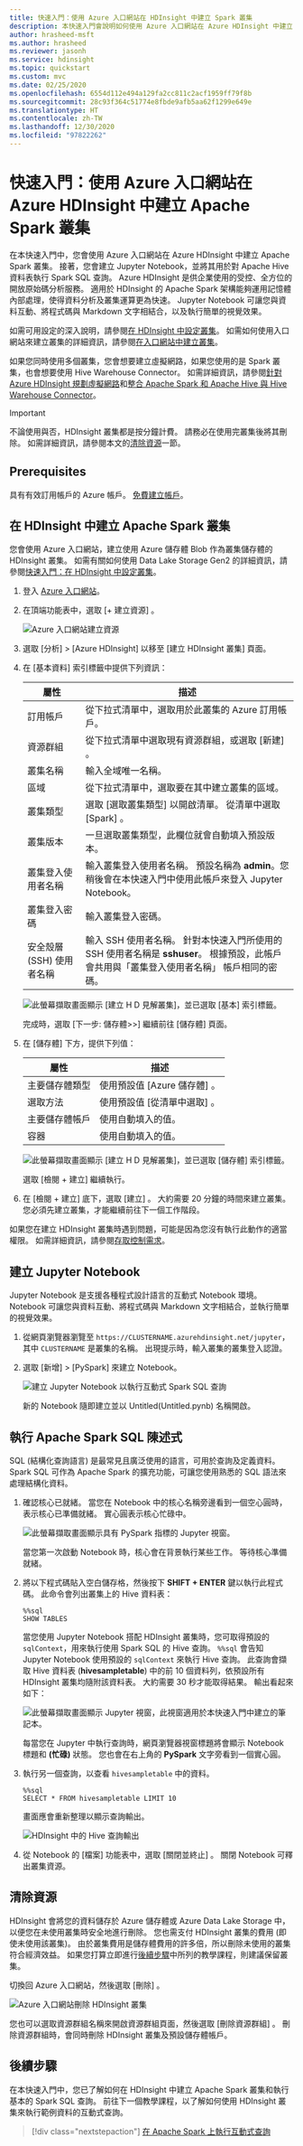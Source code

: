 ```yaml
---
title: 快速入門：使用 Azure 入口網站在 HDInsight 中建立 Spark 叢集
description: 本快速入門會說明如何使用 Azure 入口網站在 Azure HDInsight 中建立 Apache Spark 叢集，以及執行 Spark SQL 查詢。
author: hrasheed-msft
ms.author: hrasheed
ms.reviewer: jasonh
ms.service: hdinsight
ms.topic: quickstart
ms.custom: mvc
ms.date: 02/25/2020
ms.openlocfilehash: 6554d112e494a129fa2cc811c2acf1959ff79f8b
ms.sourcegitcommit: 28c93f364c51774e8fbde9afb5aa62f1299e649e
ms.translationtype: HT
ms.contentlocale: zh-TW
ms.lasthandoff: 12/30/2020
ms.locfileid: "97822262"
---
```

# <a name="quickstart-create-apache-spark-cluster-in-azure-hdinsight-using-azure-portal"></a>快速入門：使用 Azure 入口網站在 Azure HDInsight 中建立 Apache Spark 叢集

在本快速入門中，您會使用 Azure 入口網站在 Azure HDInsight 中建立 Apache Spark 叢集。 接著，您會建立 Jupyter Notebook，並將其用於對 Apache Hive 資料表執行 Spark SQL 查詢。 Azure HDInsight 是供企業使用的受控、全方位的開放原始碼分析服務。 適用於 HDInsight 的 Apache Spark 架構能夠運用記憶體內部處理，使得資料分析及叢集運算更為快速。 Jupyter Notebook 可讓您與資料互動、將程式碼與 Markdown 文字相結合，以及執行簡單的視覺效果。

如需可用設定的深入說明，請參閱[在 HDInsight 中設定叢集](../hdinsight-hadoop-provision-linux-clusters.md)。 如需如何使用入口網站來建立叢集的詳細資訊，請參閱[在入口網站中建立叢集](../hdinsight-hadoop-create-linux-clusters-portal.md)。

如果您同時使用多個叢集，您會想要建立虛擬網路，如果您使用的是 Spark 叢集，也會想要使用 Hive Warehouse Connector。 如需詳細資訊，請參閱[針對 Azure HDInsight 規劃虛擬網路](../hdinsight-plan-virtual-network-deployment.md)和[整合 Apache Spark 和 Apache Hive 與 Hive Warehouse Connector](../interactive-query/apache-hive-warehouse-connector.md)。

> [!IMPORTANT]  
> 不論使用與否，HDInsight 叢集都是按分鐘計費。 請務必在使用完叢集後將其刪除。 如需詳細資訊，請參閱本文的[清除資源](#clean-up-resources)一節。

## <a name="prerequisites"></a>Prerequisites

具有有效訂用帳戶的 Azure 帳戶。 [免費建立帳戶](https://azure.microsoft.com/free/?ref=microsoft.com&utm_source=microsoft.com&utm_medium=docs&utm_campaign=visualstudio)。

## <a name="create-an-apache-spark-cluster-in-hdinsight"></a>在 HDInsight 中建立 Apache Spark 叢集

您會使用 Azure 入口網站，建立使用 Azure 儲存體 Blob 作為叢集儲存體的 HDInsight 叢集。 如需有關如何使用 Data Lake Storage Gen2 的詳細資訊，請參閱[快速入門：在 HDInsight 中設定叢集](../hdinsight-hadoop-provision-linux-clusters.md)。

1. 登入 [Azure 入口網站](https://portal.azure.com/)。

1. 在頂端功能表中，選取 [+ 建立資源]  。

    ![Azure 入口網站建立資源](./media/apache-spark-jupyter-spark-sql-use-portal/azure-portal-create-resource.png "在 Azure 入口網站中建立資源")

1. 選取 [分析]   > [Azure HDInsight]  以移至 [建立 HDInsight 叢集]  頁面。

1. 在 [基本資料]  索引標籤中提供下列資訊：

    |屬性  |描述  |
    |---------|---------|
    |訂用帳戶  | 從下拉式清單中，選取用於此叢集的 Azure 訂用帳戶。 |
    |資源群組 | 從下拉式清單中選取現有資源群組，或選取 [新建]  。|
    |叢集名稱 | 輸入全域唯一名稱。|
    |區域   | 從下拉式清單中，選取要在其中建立叢集的區域。 |
    |叢集類型| 選取 [選取叢集類型] 以開啟清單。 從清單中選取 [Spark]  。|
    |叢集版本|一旦選取叢集類型，此欄位就會自動填入預設版本。|
    |叢集登入使用者名稱| 輸入叢集登入使用者名稱。  預設名稱為 **admin**。您稍後會在本快速入門中使用此帳戶來登入 Jupyter Notebook。 |
    |叢集登入密碼| 輸入叢集登入密碼。 |
    |安全殼層 (SSH) 使用者名稱| 輸入 SSH 使用者名稱。 針對本快速入門所使用的 SSH 使用者名稱是 **sshuser**。 根據預設，此帳戶會共用與「叢集登入使用者名稱」  帳戶相同的密碼。 |

    ![此螢幕擷取畫面顯示 [建立 H D 見解叢集]，並已選取 [基本] 索引標籤。](./media/apache-spark-jupyter-spark-sql-use-portal/azure-portal-cluster-basics-spark.png "在 HDInsight 中建立 Spark 叢集基本設定")

    完成時，選取 [下一步:  儲存體>>] 繼續前往 [儲存體]  頁面。

1. 在 [儲存體]  下方，提供下列值：

    |屬性  |描述  |
    |---------|---------|
    |主要儲存體類型|使用預設值 [Azure 儲存體]  。|
    |選取方法|使用預設值 [從清單中選取]  。|
    |主要儲存體帳戶|使用自動填入的值。|
    |容器|使用自動填入的值。|

    ![此螢幕擷取畫面顯示 [建立 H D 見解叢集]，並已選取 [儲存體] 索引標籤。](./media/apache-spark-jupyter-spark-sql-use-portal/azure-portal-cluster-storage.png "在 HDInsight 中建立 Spark 叢集基本設定")

    選取 [檢閱 + 建立]  繼續執行。

1. 在 [檢閱 + 建立]  底下，選取 [建立]  。 大約需要 20 分鐘的時間來建立叢集。 您必須先建立叢集，才能繼續前往下一個工作階段。

如果您在建立 HDInsight 叢集時遇到問題，可能是因為您沒有執行此動作的適當權限。 如需詳細資訊，請參閱[存取控制需求](../hdinsight-hadoop-customize-cluster-linux.md#access-control)。

## <a name="create-a-jupyter-notebook"></a>建立 Jupyter Notebook

Jupyter Notebook 是支援各種程式設計語言的互動式 Notebook 環境。 Notebook 可讓您與資料互動、將程式碼與 Markdown 文字相結合，並執行簡單的視覺效果。

1. 從網頁瀏覽器瀏覽至 `https://CLUSTERNAME.azurehdinsight.net/jupyter`，其中 `CLUSTERNAME` 是叢集的名稱。 出現提示時，輸入叢集的叢集登入認證。

1. 選取 [新增]   > [PySpark]  來建立 Notebook。

   ![建立 Jupyter Notebook 以執行互動式 Spark SQL 查詢](./media/apache-spark-jupyter-spark-sql-use-portal/hdinsight-spark-create-jupyter-interactive-spark-sql-query.png "建立 Jupyter Notebook 以執行互動式 Spark SQL 查詢")

   新的 Notebook 隨即建立並以 Untitled(Untitled.pynb) 名稱開啟。

## <a name="run-apache-spark-sql-statements"></a>執行 Apache Spark SQL 陳述式

SQL (結構化查詢語言) 是最常見且廣泛使用的語言，可用於查詢及定義資料。 Spark SQL 可作為 Apache Spark 的擴充功能，可讓您使用熟悉的 SQL 語法來處理結構化資料。

1. 確認核心已就緒。 當您在 Notebook 中的核心名稱旁邊看到一個空心圓時，表示核心已準備就緒。 實心圓表示核心忙碌中。

    ![此螢幕擷取畫面顯示具有 PySpark 指標的 Jupyter 視窗。](./media/apache-spark-jupyter-spark-sql/jupyter-spark-kernel-status.png "HDInsight 中的 Hive 查詢")

    當您第一次啟動 Notebook 時，核心會在背景執行某些工作。 等待核心準備就緒。

1. 將以下程式碼貼入空白儲存格，然後按下 **SHIFT + ENTER** 鍵以執行此程式碼。 此命令會列出叢集上的 Hive 資料表：

    ```PySpark
    %%sql
    SHOW TABLES
    ```

    當您使用 Jupyter Notebook 搭配 HDInsight 叢集時，您可取得預設的 `sqlContext`，用來執行使用 Spark SQL 的 Hive 查詢。 `%%sql` 會告知 Jupyter Notebook 使用預設的 `sqlContext` 來執行 Hive 查詢。 此查詢會擷取 Hive 資料表 (**hivesampletable**) 中的前 10 個資料列，依預設所有 HDInsight 叢集均隨附該資料表。 大約需要 30 秒才能取得結果。 輸出看起來如下：

    ![此螢幕擷取畫面顯示 Jupyter 視窗，此視窗適用於本快速入門中建立的筆記本。](./media/apache-spark-jupyter-spark-sql-use-portal/hdinsight-spark-get-started-hive-query.png "HDInsight 中的 Hive 查詢")

    每當您在 Jupyter 中執行查詢時，網頁瀏覽器視窗標題將會顯示 Notebook 標題和 **(忙碌)** 狀態。 您也會在右上角的 **PySpark** 文字旁看到一個實心圓。

1. 執行另一個查詢，以查看 `hivesampletable` 中的資料。

    ```PySpark
    %%sql
    SELECT * FROM hivesampletable LIMIT 10
    ```

    畫面應會重新整理以顯示查詢輸出。

    ![HDInsight 中的 Hive 查詢輸出](./media/apache-spark-jupyter-spark-sql-use-portal/hdinsight-spark-get-started-hive-query-output.png "HDInsight 中的 Hive 查詢輸出")

1. 從 Notebook 的 [檔案]  功能表中，選取 [關閉並終止]  。 關閉 Notebook 可釋出叢集資源。

## <a name="clean-up-resources"></a>清除資源

HDInsight 會將您的資料儲存於 Azure 儲存體或 Azure Data Lake Storage 中，以便您在未使用叢集時安全地進行刪除。 您也需支付 HDInsight 叢集的費用 (即使未使用該叢集)。 由於叢集費用是儲存體費用的許多倍，所以刪除未使用的叢集符合經濟效益。 如果您打算立即進行[後續步驟](#next-steps)中所列的教學課程，則建議保留叢集。

切換回 Azure 入口網站，然後選取 [刪除]  。

![Azure 入口網站刪除 HDInsight 叢集](./media/apache-spark-jupyter-spark-sql-use-portal/hdinsight-azure-portal-delete-cluster.png "刪除 HDInsight 叢集")

您也可以選取資源群組名稱來開啟資源群組頁面，然後選取 [刪除資源群組]  。 刪除資源群組時，會同時刪除 HDInsight 叢集及預設儲存體帳戶。

## <a name="next-steps"></a>後續步驟

在本快速入門中，您已了解如何在 HDInsight 中建立 Apache Spark 叢集和執行基本的 Spark SQL 查詢。 前往下一個教學課程，以了解如何使用 HDInsight 叢集來執行範例資料的互動式查詢。

> [!div class="nextstepaction"]
> [在 Apache Spark 上執行互動式查詢](./apache-spark-load-data-run-query.md)